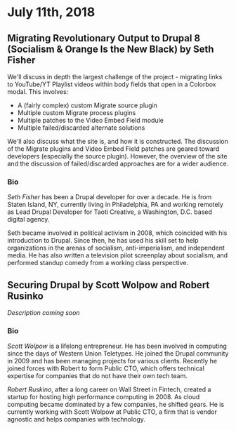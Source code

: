 # July 11th, 2018

## Migrating Revolutionary Output to Drupal 8 (Socialism & Orange Is the New Black) by Seth Fisher

We'll discuss in depth the largest challenge of the project - migrating links to YouTube/YT Playlist videos within body fields that open in a Colorbox modal. This involves:
* A (fairly complex) custom Migrate source plugin
* Multiple custom Migrate process plugins
* Multiple patches to the Video Embed Field module
* Multiple failed/discarded alternate solutions

We'll also discuss what the site is, and how it is constructed. The discussion of the Migrate plugins and Video Embed Field patches are geared toward developers (especially the source plugin). However, the overview of the site and the discussion of failed/discarded approaches are for a wider audience.

### Bio

*Seth Fisher* has been a Drupal developer for over a decade. He is from Staten Island, NY, currently living in Philadelphia, PA and working remotely as Lead Drupal Developer for Taoti Creative, a Washington, D.C. based digital agency.

Seth became involved in political activism in 2008, which coincided with his introduction to Drupal. Since then, he has used his skill set to help organizations in the arenas of socialism, anti-imperialism, and independent media. He has also written a television pilot screenplay about socialism, and performed standup comedy from a working class perspective.

## Securing Drupal by Scott Wolpow and Robert Rusinko

_Description coming soon_

### Bio

*Scott Wolpow* is a lifelong entrepreneur. He has been involved in computing since the days of Western Union Teletypes. He joined the Drupal community in 2009 and has been managing projects for various clients. Recently he joined forces with Robert to form Public CTO, which offers technical expertise for companies that do not have their own tech team.

*Robert Ruskino*, after a long career on Wall Street in Fintech, created a startup for hosting high performance computing in 2008. As cloud computing became dominated by a few companies, he shifted gears. He is currently working with Scott Wolpow at Public CTO, a firm that is vendor agnostic and helps companies with technology.


